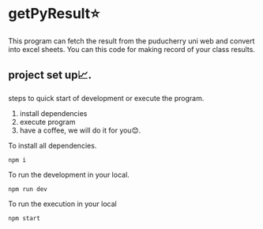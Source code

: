 # getPyResult⭐
This program can fetch the result from the puducherry uni web and convert into excel sheets. You can this code for making record of your class results.
## project set up📈.
steps to quick start of development or execute the program. 

1. install dependencies
2. execute program
3. have a coffee, we will do it for you😊.

To install all dependencies.
```
npm i 
```
To run the development in your local.
```
npm run dev
```
To run the execution in your local
```
npm start
```

 
